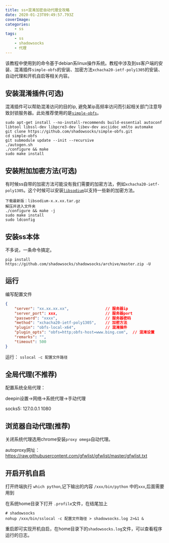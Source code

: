 ```yaml
---
title: ss+混淆加密自动代理全攻略
date: 2020-01-23T09:49:57.793Z
coverImage: 
categories: 
    - ss
tags: 
    - ss
    - shadowsocks
    - 代理
---
```

<!-- toc -->

该教程中使用到的命令基于debian系linux操作系统。教程中涉及到ss客户端的安装、混淆插件`simple-obfs`的安装、加密方法`xchacha20-ietf-poly1305`的安装、自动代理和开机自启等相关内容。

<!-- more -->


## 安装混淆插件(可选)

混淆插件可以帮助混淆访问的目的ip, 避免某ip高频率访问而引起相关部门注意导致封锁服务器。此处推荐使用的是[`simple-obfs`](https://github.com/shadowsocks/simple-obfs)。

``` shell
sudo apt-get install --no-install-recommends build-essential autoconf libtool libssl-dev libpcre3-dev libev-dev asciidoc xmlto automake
git clone https://github.com/shadowsocks/simple-obfs.git
cd simple-obfs
git submodule update --init --recursive
./autogen.sh
./configure && make
sudo make install
```

## 安装附加加密方法(可选)

有时候ss自带的加密方法可能没有我们需要的加密方法，例如`xchacha20-ietf-poly1305`。这个时候可以安装[`libsodium`](https://github.com/jedisct1/libsodium/releases)以支持一些新的加密方法。

``` shell
下载最新版：libsodium-x.x.xx.tar.gz
解压并进入文件夹
./configure && make -j 
sudo make install
sudo ldconfig
```

## 安装ss本体

不多说，一条命令搞定。

``` shell
pip install https://github.com/shadowsocks/shadowsocks/archive/master.zip -U
```

## 运行

编写配置文件

``` json
{
    "server": "xx.xx.xx.xx",                // 服务器ip
    "server_port": xxx,                     // 服务器port
    "password": "xxxx",                     // 服务器密码
    "method": "xchacha20-ietf-poly1305",    // 加密方法
    "plugin": "obfs-local-x64",             // 混淆插件
    "plugin_opts": "obfs=http;obfs-host=www.bing.com",  // 混淆设置
    "remarks": "",
    "timeout": 500
}
```

运行： `sslocal -c 配置文件路径`

## 全局代理(不推荐)

配置系统全局代理：

deepin设置->网络->系统代理->手动代理

socks5: 127.0.0.1 1080

## 浏览器自动代理(推荐)

关闭系统代理选用chrome安装`proxy omega`自动代理。

autoproxy网址：https://raw.githubusercontent.com/gfwlist/gfwlist/master/gfwlist.txt

## 开启开机自启

打开终端执行 `which python`,记下输出的内容 `/xxx/bin/python` 中的`xxx`,后面需要用到 

在系统home目录下打开 `.profile`文件，在结尾加上

```shell
# shadowsocks
nohup /xxx/bin/sslocal -c 配置文件路径 > shadowsocks.log 2>&1 &
```

重启即可实现开机自启，在home目录下的`shadowsocks.log`文件，可以查看程序运行的日志。
